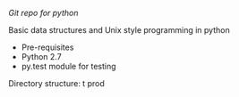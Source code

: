 *Git repo for python*

Basic data structures and Unix style programming in python

* Pre-requisites
*   Python 2.7
*   py.test module for testing


Directory structure:
  t
  prod

